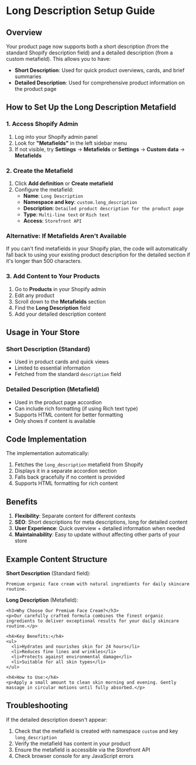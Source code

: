 # Long Description Setup Guide

## Overview

Your product page now supports both a short description (from the standard Shopify description field) and a detailed description (from a custom metafield). This allows you to have:

- **Short Description**: Used for quick product overviews, cards, and brief summaries
- **Detailed Description**: Used for comprehensive product information on the product page

## How to Set Up the Long Description Metafield

### 1. Access Shopify Admin

1. Log into your Shopify admin panel
2. Look for **"Metafields"** in the left sidebar menu
3. If not visible, try **Settings** → **Metafields** or **Settings** → **Custom data** → **Metafields**

### 2. Create the Metafield

1. Click **Add definition** or **Create metafield**
2. Configure the metafield:
   - **Name**: `Long Description`
   - **Namespace and key**: `custom.long_description`
   - **Description**: `Detailed product description for the product page`
   - **Type**: `Multi-line text` or `Rich text`
   - **Access**: `Storefront API`

### Alternative: If Metafields Aren't Available

If you can't find metafields in your Shopify plan, the code will automatically fall back to using your existing product description for the detailed section if it's longer than 500 characters.

### 3. Add Content to Your Products

1. Go to **Products** in your Shopify admin
2. Edit any product
3. Scroll down to the **Metafields** section
4. Find the **Long Description** field
5. Add your detailed description content

## Usage in Your Store

### Short Description (Standard)

- Used in product cards and quick views
- Limited to essential information
- Fetched from the standard `description` field

### Detailed Description (Metafield)

- Used in the product page accordion
- Can include rich formatting (if using Rich text type)
- Supports HTML content for better formatting
- Only shows if content is available

## Code Implementation

The implementation automatically:

1. Fetches the `long_description` metafield from Shopify
2. Displays it in a separate accordion section
3. Falls back gracefully if no content is provided
4. Supports HTML formatting for rich content

## Benefits

1. **Flexibility**: Separate content for different contexts
2. **SEO**: Short descriptions for meta descriptions, long for detailed content
3. **User Experience**: Quick overview + detailed information when needed
4. **Maintainability**: Easy to update without affecting other parts of your store

## Example Content Structure

**Short Description** (Standard field):

```
Premium organic face cream with natural ingredients for daily skincare routine.
```

**Long Description** (Metafield):

```
<h3>Why Choose Our Premium Face Cream?</h3>
<p>Our carefully crafted formula combines the finest organic ingredients to deliver exceptional results for your daily skincare routine.</p>

<h4>Key Benefits:</h4>
<ul>
  <li>Hydrates and nourishes skin for 24 hours</li>
  <li>Reduces fine lines and wrinkles</li>
  <li>Protects against environmental damage</li>
  <li>Suitable for all skin types</li>
</ul>

<h4>How to Use:</h4>
<p>Apply a small amount to clean skin morning and evening. Gently massage in circular motions until fully absorbed.</p>
```

## Troubleshooting

If the detailed description doesn't appear:

1. Check that the metafield is created with namespace `custom` and key `long_description`
2. Verify the metafield has content in your product
3. Ensure the metafield is accessible via the Storefront API
4. Check browser console for any JavaScript errors
